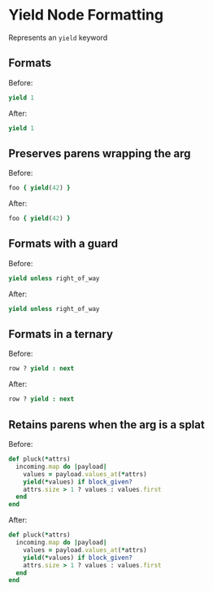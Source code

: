 <!-- BEGIN_AUTOGENERATED -->

# Yield Node Formatting

Represents an `yield` keyword

<!-- END_AUTOGENERATED -->

## Formats

Before:

```ruby
yield 1
```

After:

```ruby
yield 1
```

## Preserves parens wrapping the arg

Before:

```ruby
foo { yield(42) }
```

After:

```ruby
foo { yield(42) }
```

## Formats with a guard

Before:

```ruby
yield unless right_of_way
```

After:

```ruby
yield unless right_of_way
```

## Formats in a ternary

Before:

```ruby
row ? yield : next
```

After:

```ruby
row ? yield : next
```

## Retains parens when the arg is a splat

Before:

```ruby
def pluck(*attrs)
  incoming.map do |payload|
    values = payload.values_at(*attrs)
    yield(*values) if block_given?
    attrs.size > 1 ? values : values.first
  end
end
```

After:

```ruby
def pluck(*attrs)
  incoming.map do |payload|
    values = payload.values_at(*attrs)
    yield(*values) if block_given?
    attrs.size > 1 ? values : values.first
  end
end
```
